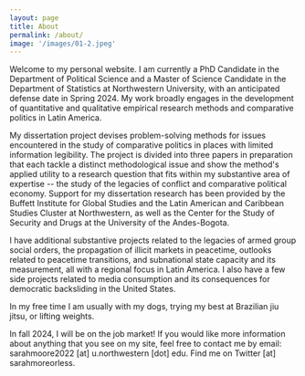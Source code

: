 ```yaml
---
layout: page
title: About
permalink: /about/
image: '/images/01-2.jpeg'
---
```


Welcome to my personal website. I am currently a PhD Candidate in the Department of Political Science and a Master of Science Candidate in the Department of Statistics at Northwestern University, with an anticipated defense date in Spring 2024. My work broadly engages in the development of quantitative and qualitative empirical research methods and comparative politics in Latin America. 

My dissertation project devises problem-solving methods for issues encountered in the study of comparative politics in places with limited information legibility. The project is divided into three papers in preparation that each tackle a distinct methodological issue and show the method's applied utility to a research question that fits within my substantive area of expertise -- the study of the legacies of conflict and comparative political economy. Support for my dissertation research has been provided by the Buffett Institute for Global Studies and the Latin American and Caribbean Studies Cluster at Northwestern, as well as the Center for the Study of Security and Drugs at the University of the Andes-Bogota.   

I have additional substantive projects related to the legacies of armed group social orders, the propagation of illicit markets in peacetime, outlooks related to peacetime transitions, and subnational state capacity and its measurement, all with a regional focus in Latin America. I also have a few side projects related to media consumption and its consequences for democratic backsliding in the United States. 

In my free time I am usually with my dogs, trying my best at Brazilian jiu jitsu, or lifting weights. 

In fall 2024, I will be on the job market! If you would like more information about anything that you see on my site, feel free to contact me by email: sarahmoore2022 [at] u.northwestern [dot] edu. Find me on Twitter [at] sarahmoreorless. 